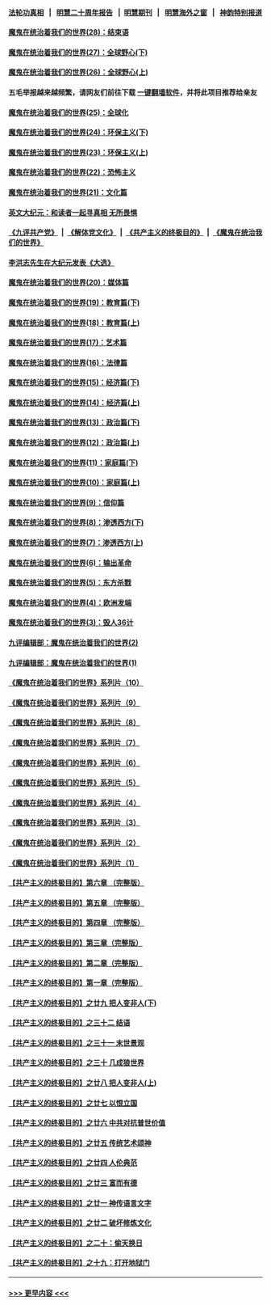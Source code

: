 #### [法轮功真相](https://github.com/gfw-breaker/truth/blob/master/README.md?t=0) &nbsp;&nbsp;|&nbsp;&nbsp; [明慧二十周年报告](https://github.com/gfw-breaker/mh-reports/blob/master/README.md?t=0) &nbsp;&nbsp;|&nbsp;&nbsp;[明慧期刊](https://github.com/gfw-breaker/mh-qikan) &nbsp;&nbsp;|&nbsp;&nbsp; [明慧海外之窗](https://github.com/gfw-breaker/mh-news/blob/master/README.md?t=0) &nbsp;&nbsp;|&nbsp;&nbsp; [神韵特别报道](https://github.com/gfw-breaker/mh-news/blob/master/shenyun.md?t=0)
#### [魔鬼在统治着我们的世界(28)：结束语](../pages/nsc422/n10936246.md?t=06301202) 
#### [魔鬼在统治着我们的世界(27)：全球野心(下)](../pages/nsc422/n10928319.md?t=06301202) 
#### [魔鬼在统治着我们的世界(26)：全球野心(上)](../pages/nsc422/n10900318.md?t=06301202) 
#### 五毛举报越来越频繁，请网友们前往下载 [一键翻墙软件](https://github.com/gfw-breaker/ssr-accounts)，并将此项目推荐给亲友
#### [魔鬼在统治着我们的世界(25)：全球化](../pages/nsc422/n10788205.md?t=06301202) 
#### [魔鬼在统治着我们的世界(24)：环保主义(下)](../pages/nsc422/n10695307.md?t=06301202) 
#### [魔鬼在统治着我们的世界(23)：环保主义(上)](../pages/nsc422/n10688613.md?t=06301202) 
#### [魔鬼在统治着我们的世界(22)：恐怖主义](../pages/nsc422/n10614727.md?t=06301202) 
#### [魔鬼在统治着我们的世界(21)：文化篇](../pages/nsc422/n10597706.md?t=06301202) 
#### [英文大纪元：和读者一起寻真相 无所畏惧](../pages/nsc422/n12542027.md?t=06301202) 
#### [《九评共产党》](https://github.com/begood0513/9ping.md/blob/master/README.md) &nbsp;|&nbsp; [《解体党文化》](../../../../jtdwh.md/blob/master/README.md)  &nbsp;|&nbsp; [《共产主义的终极目的》](../../../../gczydzjmd.md/blob/master/README.md) &nbsp;|&nbsp; [《魔鬼在统治我们的世界》](../../../../mgztzwmdsj.md/blob/master/README.md) 
#### [李洪志先生在大纪元发表《大选》](../pages/nsc422/n12534746.md?t=06301202) 
#### [魔鬼在统治着我们的世界(20)：媒体篇](../pages/nsc422/n10586579.md?t=06301202) 
#### [魔鬼在统治着我们的世界(19)：教育篇(下)](../pages/nsc422/n10564808.md?t=06301202) 
#### [魔鬼在统治着我们的世界(18)：教育篇(上)](../pages/nsc422/n10526970.md?t=06301202) 
#### [魔鬼在统治着我们的世界(17)：艺术篇](../pages/nsc422/n10499093.md?t=06301202) 
#### [魔鬼在统治着我们的世界(16)：法律篇](../pages/nsc422/n10485969.md?t=06301202) 
#### [魔鬼在统治着我们的世界(15)：经济篇(下)](../pages/nsc422/n10469975.md?t=06301202) 
#### [魔鬼在统治着我们的世界(14)：经济篇(上)](../pages/nsc422/n10457370.md?t=06301202) 
#### [魔鬼在统治着我们的世界(13)：政治篇(下)](../pages/nsc422/n10448270.md?t=06301202) 
#### [魔鬼在统治着我们的世界(12)：政治篇(上)](../pages/nsc422/n10444576.md?t=06301202) 
#### [魔鬼在统治着我们的世界(11)：家庭篇(下)](../pages/nsc422/n10440961.md?t=06301202) 
#### [魔鬼在统治着我们的世界(10)：家庭篇(上)](../pages/nsc422/n10435448.md?t=06301202) 
#### [魔鬼在统治着我们的世界(9)：信仰篇](../pages/nsc422/n10432159.md?t=06301202) 
#### [魔鬼在统治着我们的世界(8)：渗透西方(下)](../pages/nsc422/n10429603.md?t=06301202) 
#### [魔鬼在统治着我们的世界(7)：渗透西方(上)](../pages/nsc422/n10426013.md?t=06301202) 
#### [魔鬼在统治着我们的世界(6)：输出革命](../pages/nsc422/n10421536.md?t=06301202) 
#### [魔鬼在统治着我们的世界(5)：东方杀戮](../pages/nsc422/n10417707.md?t=06301202) 
#### [魔鬼在统治着我们的世界(4)：欧洲发端](../pages/nsc422/n10414890.md?t=06301202) 
#### [魔鬼在统治着我们的世界(3)：毁人36计](../pages/nsc422/n10411583.md?t=06301202) 
#### [九评编辑部：魔鬼在统治着我们的世界(2)](../pages/nsc422/n10410036.md?t=06301202) 
#### [九评编辑部：魔鬼在统治着我们的世界(1)](../pages/nsc422/n10406825.md?t=06301202) 
#### [《魔鬼在统治着我们的世界》系列片（10）](../pages/nsc422/n12292670.md?t=06301202) 
#### [《魔鬼在统治着我们的世界》系列片（9）](../pages/nsc422/n12290859.md?t=06301202) 
#### [《魔鬼在统治着我们的世界》系列片（8）](../pages/nsc422/n12287445.md?t=06301202) 
#### [《魔鬼在统治着我们的世界》系列片（7）](../pages/nsc422/n12283425.md?t=06301202) 
#### [《魔鬼在统治着我们的世界》系列片（6）](../pages/nsc422/n12282314.md?t=06301202) 
#### [《魔鬼在统治着我们的世界》系列片（5）](../pages/nsc422/n12281419.md?t=06301202) 
#### [《魔鬼在统治着我们的世界》系列片（4）](../pages/nsc422/n12274024.md?t=06301202) 
#### [《魔鬼在统治着我们的世界》系列片（3）](../pages/nsc422/n12271322.md?t=06301202) 
#### [《魔鬼在统治着我们的世界》系列片（2）](../pages/nsc422/n12269049.md?t=06301202) 
#### [《魔鬼在统治着我们的世界》系列片（1）](../pages/nsc422/n12267575.md?t=06301202) 
#### [【共产主义的终极目的】第六章 （完整版）](../pages/nsc422/n11428913.md?t=06301202) 
#### [【共产主义的终极目的】第五章 （完整版）](../pages/nsc422/n11428912.md?t=06301202) 
#### [【共产主义的终极目的】第四章 （完整版）](../pages/nsc422/n11428907.md?t=06301202) 
#### [【共产主义的终极目的】第三章（完整版）](../pages/nsc422/n11428848.md?t=06301202) 
#### [【共产主义的终极目的】第二章（完整版）](../pages/nsc422/n11428831.md?t=06301202) 
#### [【共产主义的终极目的】第一章（完整版）](../pages/nsc422/n11417651.md?t=06301202) 
#### [【共产主义的终极目的】之廿九 把人变非人(下)](../pages/nsc422/n11344140.md?t=06301202) 
#### [【共产主义的终极目的】之三十二 结语](../pages/nsc422/n11360535.md?t=06301202) 
#### [【共产主义的终极目的】之三十一 末世景观](../pages/nsc422/n11351129.md?t=06301202) 
#### [【共产主义的终极目的】之三十 几成狼世界](../pages/nsc422/n11348280.md?t=06301202) 
#### [【共产主义的终极目的】之廿八 把人变非人(上)](../pages/nsc422/n11340492.md?t=06301202) 
#### [【共产主义的终极目的】之廿七 以恨立国](../pages/nsc422/n11336944.md?t=06301202) 
#### [【共产主义的终极目的】之廿六 中共对抗普世价值](../pages/nsc422/n11324785.md?t=06301202) 
#### [【共产主义的终极目的】之廿五 传统艺术颂神](../pages/nsc422/n11296396.md?t=06301202) 
#### [【共产主义的终极目的】之廿四 人伦典范](../pages/nsc422/n11296397.md?t=06301202) 
#### [【共产主义的终极目的】之廿三 富而有德](../pages/nsc422/n11283598.md?t=06301202) 
#### [【共产主义的终极目的】之廿一 神传语言文字](../pages/nsc422/n11263265.md?t=06301202) 
#### [【共产主义的终极目的】之廿二 破坏修炼文化](../pages/nsc422/n11245728.md?t=06301202) 
#### [【共产主义的终极目的】之二十：偷天换日](../pages/nsc422/n11238846.md?t=06301202) 
#### [【共产主义的终极目的】之十九：打开地狱门](../pages/nsc422/n11206376.md?t=06301202) 

----
#### [ >>> 更早内容 <<< ](../indexes/nsc422-earlier.md)
